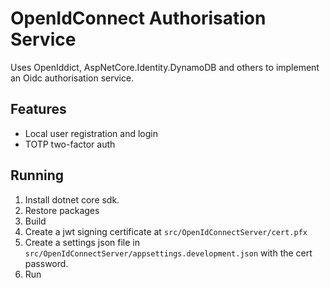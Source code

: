 # OpenIdConnect Authorisation Service

Uses OpenIddict, AspNetCore.Identity.DynamoDB and others to implement
an Oidc authorisation service.

## Features

* Local user registration and login
* TOTP two-factor auth

## Running

1. Install dotnet core sdk.
2. Restore packages
3. Build
4. Create a jwt signing certificate at `src/OpenIdConnectServer/cert.pfx`
5. Create a settings json file in `src/OpenIdConnectServer/appsettings.development.json` with the cert password.
6. Run
